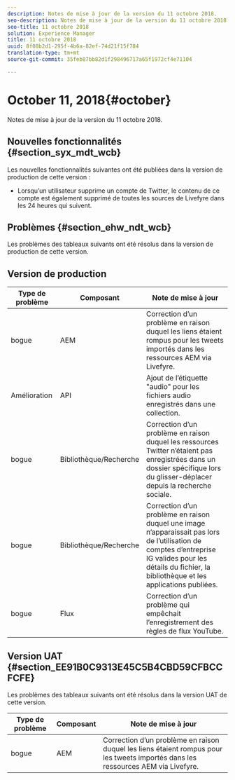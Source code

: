 ```yaml
---
description: Notes de mise à jour de la version du 11 octobre 2018.
seo-description: Notes de mise à jour de la version du 11 octobre 2018.
seo-title: 11 octobre 2018
solution: Experience Manager
title: 11 octobre 2018
uuid: 8f08b2d1-295f-4b6a-82ef-74d21f15f784
translation-type: tm+mt
source-git-commit: 35feb87bb82d1f298496717a65f1972cf4e71104

---
```



# October 11, 2018{#october}

Notes de mise à jour de la version du 11 octobre 2018.

## Nouvelles fonctionnalités {#section_syx_mdt_wcb}

Les nouvelles fonctionnalités suivantes ont été publiées dans la version de production de cette version :

* Lorsqu’un utilisateur supprime un compte de Twitter, le contenu de ce compte est également supprimé de toutes les sources de Livefyre dans les 24 heures qui suivent.

## Problèmes {#section_ehw_ndt_wcb}

Les problèmes des tableaux suivants ont été résolus dans la version de production de cette version.

## Version de production

| **Type de problème** | **Composant** | **Note de mise à jour** |
|---|---|---|
| bogue | AEM | Correction d’un problème en raison duquel les liens étaient rompus pour les tweets importés dans les ressources AEM via Livefyre. |
| Amélioration | API | Ajout de l’étiquette "audio" pour les fichiers audio enregistrés dans une collection. |
| bogue | Bibliothèque/Recherche | Correction d’un problème en raison duquel les ressources Twitter n’étaient pas enregistrées dans un dossier spécifique lors du glisser-déplacer depuis la recherche sociale. |
| bogue | Bibliothèque/Recherche | Correction d’un problème en raison duquel une image n’apparaissait pas lors de l’utilisation de comptes d’entreprise IG valides pour les détails du fichier, la bibliothèque et les applications publiées. |
| bogue | Flux | Correction d’un problème qui empêchait l’enregistrement des règles de flux YouTube. |

## Version UAT {#section_EE91B0C9313E45C5B4CBD59CFBCCFCFE}

Les problèmes des tableaux suivants ont été résolus dans la version UAT de cette version.

| **Type de problème** | **Composant** | **Note de mise à jour** |
|---|---|---|
| bogue | AEM | Correction d’un problème en raison duquel les liens étaient rompus pour les tweets importés dans les ressources AEM via Livefyre. |

